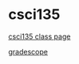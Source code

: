 # csci135

[csci135 class page](https://maryash.github.io/135/2019_fall.html)

[gradescope](https://www.gradescope.com/courses/56919)
